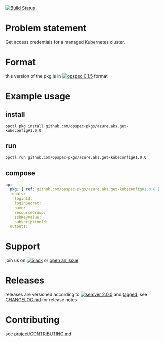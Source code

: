 [![Build Status](https://travis-ci.org/opspec-pkgs/azure.aks.get-kubeconfig.svg?branch=master)](https://travis-ci.org/opspec-pkgs/azure.aks.get-kubeconfig)

# Problem statement

Get access credentials for a managed Kubernetes cluster.

# Format

this version of the pkg is in [![opspec 0.1.5](https://img.shields.io/badge/opspec-0.1.5-brightgreen.svg?colorA=6b6b6b&colorB=fc16be)](https://opspec.io/0.1.5/packages.html) format

# Example usage

## install

```shell
opctl pkg install github.com/opspec-pkgs/azure.aks.get-kubeconfig#1.0.0
```

## run

```
opctl run github.com/opspec-pkgs/azure.aks.get-kubeconfig#1.0.0
```

## compose

```yaml
op:
  pkg: { ref: github.com/opspec-pkgs/azure.aks.get-kubeconfig#1.0.0 }
  inputs:
    loginId:
    loginSecret:
    name:
    resourceGroup:
    sshKeyValue:
    subscriptionId:
  outputs:
```

# Support

join us on
[![Slack](https://opspec-slackin.herokuapp.com/badge.svg)](https://opspec-slackin.herokuapp.com/)
or
[open an issue](https://github.com/opspec-pkgs/azure.aks.get-kubeconfig/issues)

# Releases

releases are versioned according to
[![semver 2.0.0](https://img.shields.io/badge/semver-2.0.0-brightgreen.svg)](http://semver.org/spec/v2.0.0.html)
and [tagged](https://git-scm.com/book/en/v2/Git-Basics-Tagging); see
[CHANGELOG.md](CHANGELOG.md) for release notes

# Contributing

see
[project/CONTRIBUTING.md](https://github.com/opspec-pkgs/project/blob/master/CONTRIBUTING.md)

